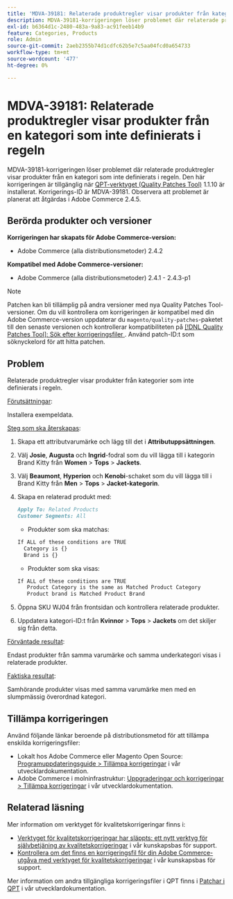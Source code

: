 ```yaml
---
title: 'MDVA-39181: Relaterade produktregler visar produkter från kategorin odefinierad i regel'
description: MDVA-39181-korrigeringen löser problemet där relaterade produktregler visar produkter från en kategori som inte definierats i regeln. Den här korrigeringen är tillgänglig när [QPT-verktyget (Quality Patches Tool)](/help/announcements/adobe-commerce-announcements/magento-quality-patches-released-new-tool-to-self-serve-quality-patches.md) 1.1.10 är installerat. Korrigerings-ID är MDVA-39181. Observera att problemet är planerat att åtgärdas i Adobe Commerce 2.4.5.
exl-id: b6364d1c-2480-483a-9a83-ac91feeb14b9
feature: Categories, Products
role: Admin
source-git-commit: 2aeb2355b74d1cdfc62b5e7c5aa04fcd0a654733
workflow-type: tm+mt
source-wordcount: '477'
ht-degree: 0%

---
```


# MDVA-39181: Relaterade produktregler visar produkter från en kategori som inte definierats i regeln

MDVA-39181-korrigeringen löser problemet där relaterade produktregler visar produkter från en kategori som inte definierats i regeln. Den här korrigeringen är tillgänglig när [QPT-verktyget (Quality Patches Tool)](/help/announcements/adobe-commerce-announcements/magento-quality-patches-released-new-tool-to-self-serve-quality-patches.md) 1.1.10 är installerat. Korrigerings-ID är MDVA-39181. Observera att problemet är planerat att åtgärdas i Adobe Commerce 2.4.5.

## Berörda produkter och versioner

**Korrigeringen har skapats för Adobe Commerce-version:**

* Adobe Commerce (alla distributionsmetoder) 2.4.2

**Kompatibel med Adobe Commerce-versioner:**

* Adobe Commerce (alla distributionsmetoder) 2.4.1 - 2.4.3-p1

>[!NOTE]
>
>Patchen kan bli tillämplig på andra versioner med nya Quality Patches Tool-versioner. Om du vill kontrollera om korrigeringen är kompatibel med din Adobe Commerce-version uppdaterar du `magento/quality-patches`-paketet till den senaste versionen och kontrollerar kompatibiliteten på [[!DNL Quality Patches Tool]: Sök efter korrigeringsfiler ](https://experienceleague.adobe.com/tools/commerce-quality-patches/index.html). Använd patch-ID:t som söknyckelord för att hitta patchen.

## Problem

Relaterade produktregler visar produkter från kategorier som inte definierats i regeln.

<u>Förutsättningar</u>:

Installera exempeldata.

<u>Steg som ska återskapas</u>:

1. Skapa ett attributvarumärke och lägg till det i **Attributuppsättningen**.
1. Välj **Josie**, **Augusta** och **Ingrid**-fodral som du vill lägga till i kategorin Brand Kitty från **Women** > **Tops** > **Jackets**.
1. Välj **Beaumont**, **Hyperion** och **Kenobi**-schaket som du vill lägga till i Brand Kitty från **Men** > **Tops** > **Jacket-kategorin**.
1. Skapa en relaterad produkt med:

   ```markdown
   Apply To: Related Products
   Customer Segments: All
   ```

   * Produkter som ska matchas:

   ```markdown
   If ALL of these conditions are TRUE
     Category is {}
     Brand is {}
   ```

   * Produkter som ska visas:

   ```markdown
   If ALL of these conditions are TRUE
      Product Category is the same as Matched Product Category
      Product brand is Matched Product Brand
   ```

1. Öppna SKU WJ04 från frontsidan och kontrollera relaterade produkter.
1. Uppdatera kategori-ID:t från **Kvinnor** > **Tops** > **Jackets** om det skiljer sig från detta.

<u>Förväntade resultat</u>:

Endast produkter från samma varumärke och samma underkategori visas i relaterade produkter.

<u>Faktiska resultat</u>:

Samhörande produkter visas med samma varumärke men med en slumpmässig överordnad kategori.

## Tillämpa korrigeringen

Använd följande länkar beroende på distributionsmetod för att tillämpa enskilda korrigeringsfiler:

* Lokalt hos Adobe Commerce eller Magento Open Source: [Programuppdateringsguide > Tillämpa korrigeringar](https://experienceleague.adobe.com/en/docs/commerce-operations/tools/quality-patches-tool/usage) i vår utvecklardokumentation.
* Adobe Commerce i molninfrastruktur: [Uppgraderingar och korrigeringar > Tillämpa korrigeringar](https://experienceleague.adobe.com/en/docs/commerce-cloud-service/user-guide/develop/upgrade/apply-patches) i vår utvecklardokumentation.

## Relaterad läsning

Mer information om verktyget för kvalitetskorrigeringar finns i:

* [Verktyget för kvalitetskorrigeringar har släppts: ett nytt verktyg för självbetjäning av kvalitetskorrigeringar](/help/announcements/adobe-commerce-announcements/magento-quality-patches-released-new-tool-to-self-serve-quality-patches.md) i vår kunskapsbas för support.
* [Kontrollera om det finns en korrigeringsfil för din Adobe Commerce-utgåva med verktyget för kvalitetskorrigeringar](/help/support-tools/patches-available-in-qpt-tool/check-patch-for-magento-issue-with-magento-quality-patches.md) i vår kunskapsbas för support.

Mer information om andra tillgängliga korrigeringsfiler i QPT finns i [Patchar i QPT](https://experienceleague.adobe.com/tools/commerce-quality-patches/index.html) i vår utvecklardokumentation.
